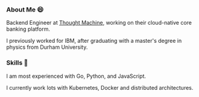 
### About Me 😄

Backend Engineer at [Thought Machine](https://thoughtmachine.net/), working on their cloud-native core banking platform.

I previously worked for IBM, after graduating with a master's degree in physics from Durham University.

### Skills 🧰

I am most experienced with Go, Python, and JavaScript.

I currently work lots with Kubernetes, Docker and distributed architectures. 

<!--
**jcockbain/jcockbain** is a ✨ _special_ ✨ repository because its `README.md` (this file) appears on your GitHub profile.

Here are some ideas to get you started:

- 🔭 I’m currently working on ...
- 🌱 I’m currently learning ...
- 👯 I’m looking to collaborate on ...
- 🤔 I’m looking for help with ...
- 💬 Ask me about ...
- 📫 How to reach me: ...
- 😄 Pronouns: ...
- ⚡ Fun fact: ...
-->
